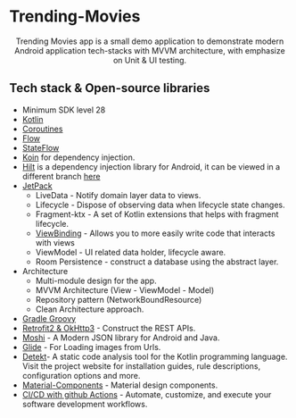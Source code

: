 # Trending-Movies

<p align="center">
Trending Movies app is a small demo application to demonstrate modern Android application tech-stacks with MVVM architecture, with emphasize on Unit & UI testing.
</p>

## Tech stack & Open-source libraries
- Minimum SDK level 28
- [Kotlin](https://kotlinlang.org/)
- [Coroutines](https://github.com/Kotlin/kotlinx.coroutines)
- [Flow](https://kotlin.github.io/kotlinx.coroutines/kotlinx-coroutines-core/kotlinx.coroutines.flow/)
- [StateFlow](https://kotlin.github.io/kotlinx.coroutines/kotlinx-coroutines-core/kotlinx.coroutines.flow/-state-flow/index.html)
- [Koin](https://insert-koin.io) for dependency injection.
- [Hilt](https://developer.android.com/training/dependency-injection/hilt-android) is a dependency injection library for Android, it can be viewed in a different branch [here](https://github.com/AhmedVargos/Valorant-Agents/blob/using_hilt_for_di/README.md)
- [JetPack](https://developer.android.com/jetpack)
    - LiveData - Notify domain layer data to views.
    - Lifecycle - Dispose of observing data when lifecycle state changes.
    - Fragment-ktx - A set of Kotlin extensions that helps with fragment lifecycle.
    - [ViewBinding](https://developer.android.com/topic/libraries/view-binding) - Allows you to more easily write code that interacts with views
    - ViewModel - UI related data holder, lifecycle aware.
    - Room Persistence - construct a database using the abstract layer.
- Architecture
    - Multi-module design for the app.
    - MVVM Architecture (View - ViewModel - Model)
    - Repository pattern (NetworkBoundResource)
    - Clean Architecture approach.
- [Gradle Groovy](https://docs.gradle.org/current/userguide/groovy_plugin.html)
- [Retrofit2 & OkHttp3](https://github.com/square/retrofit) - Construct the REST APIs.
- [Moshi](https://github.com/square/moshi) - A Modern JSON library for Android and Java.
- [Glide](https://github.com/bumptech/glide) - For Loading images from Urls.
- [Detekt](https://github.com/detekt/detekt)- A static code analysis tool for the Kotlin programming language. Visit the project website for installation guides, rule descriptions, configuration options and more.
- [Material-Components](https://github.com/material-components/material-components-android) - Material design components.
- [CI/CD with github Actions](https://docs.github.com/en/actions) - Automate, customize, and execute your software development workflows.